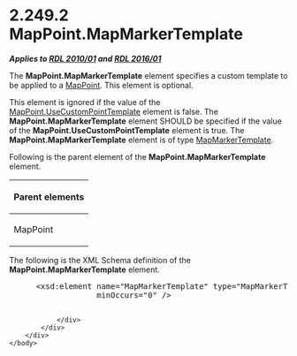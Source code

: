 <html dir="LTR" xmlns:mshelp="http://msdn.microsoft.com/mshelp" xmlns:ddue="http://ddue.schemas.microsoft.com/authoring/2003/5" xmlns:xlink="http://www.w3.org/1999/xlink" xmlns:tool="http://www.microsoft.com/tooltip">
    <head>
        <meta http-equiv="Content-Type" content="text/html; CHARSET=utf-8"></meta>
        <meta name="save" content="history"></meta>
        <title>2.249.2 MapPoint.MapMarkerTemplate</title>
        <xml>
            <mshelp:toctitle title="2.249.2 MapPoint.MapMarkerTemplate"></mshelp:toctitle>
            <mshelp:rltitle title="[MS-RDL]: MapPoint.MapMarkerTemplate"></mshelp:rltitle>
            <mshelp:keyword index="A" term="e6908543-dcf4-42c0-948a-63b572d95627"></mshelp:keyword>
            <mshelp:attr name="DCSext.ContentType" value="open specification"></mshelp:attr>
            <mshelp:attr name="AssetID" value="e6908543-dcf4-42c0-948a-63b572d95627"></mshelp:attr>
            <mshelp:attr name="TopicType" value="kbRef"></mshelp:attr>
            <mshelp:attr name="DCSext.Title" value="[MS-RDL]: MapPoint.MapMarkerTemplate" />
        </xml>
    </head>
    <body>
        <div id="header">
            <h1 class="heading">2.249.2 MapPoint.MapMarkerTemplate</h1>
        </div>
        <div id="mainSection">
            <div id="mainBody">
                <div id="allHistory" class="saveHistory"></div>
                <div id="sectionSection0" class="section" name="collapseableSection">
                    

<p><b><i>Applies to </i></b><a href="3428e690-a348-4ec7-8a6a-8efb42d2cdee.md"><b><i>RDL 2010/01</i></b></a><b><i>
and </i></b><a href="52ce3983-2bfc-4e72-9359-42aaf5fe4509.md"><b><i>RDL 2016/01</i></b></a></p>

<p>The <b>MapPoint.MapMarkerTemplate</b> element specifies a
custom template to be applied to a <a href="0e78f900-9e5b-4067-b8c1-327bcf3758e2.md">MapPoint</a>. This element is
optional. </p>

<p>This element is ignored if the value of the <a href="3cf27fbf-9e5b-41b4-9e5a-5827efa875f4.md">MapPoint.UseCustomPointTemplate</a>
element is false. The <b>MapPoint.MapMarkerTemplate</b> element SHOULD be
specified if the value of the <b>MapPoint.UseCustomPointTemplate</b> element is
true. The <b>MapPoint.MapMarkerTemplate</b> element is of type <a href="22055a42-2ec0-48cd-893f-f7bd717efc7a.md">MapMarkerTemplate</a>.</p>

<p>Following is the parent element of the <b>MapPoint.MapMarkerTemplate</b>
element.</p>

<table>
 <thead>
  <tr>
   <th>
   <p>Parent elements</p>
   </th>
  </tr>
 </thead>
 <tr>
  <td>
  <p>MapPoint</p>
  </td>
 </tr>
</table>

<p>The following is the XML Schema definition of the <b>MapPoint.MapMarkerTemplate</b>
element.           </p>

<dl>
<dd>
<div><pre> &lt;xsd:element name=&quot;MapMarkerTemplate&quot; type=&quot;MapMarkerTemplateType&quot; 
              minOccurs=&quot;0&quot; /&gt;
  
</pre></div>
</dd></dl>


                </div>
            </div>
        </div>
    </body>
</html>